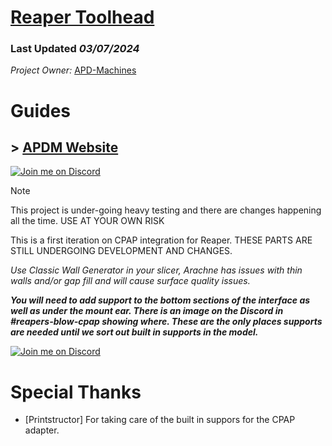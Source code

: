# [Reaper Toolhead](https://apdm.tech)
### Last Updated *03/07/2024*
*Project Owner:* [APD-Machines](https://github.com/APD-Machines)

# Guides 

## > [APDM Website](https://apdm.tech)


[![Join me on Discord](https://discord.com/api/guilds/1250989766359388200/widget.png?style=banner2)](https://discord.gg/SHj5zEdzqZ)
> [!NOTE]
> This project is under-going heavy testing and there are changes happening all the time. 
> USE AT YOUR OWN RISK

This is a first iteration on CPAP integration for Reaper. 
THESE PARTS ARE STILL UNDERGOING DEVELOPMENT AND CHANGES.

*Use Classic Wall Generator in your slicer, Arachne has issues with thin walls and/or gap fill and will cause surface quality issues.*

***You will need to add support to the bottom sections of the interface as well as under the mount ear. There is an image on the Discord in #reapers-blow-cpap showing where. These are the only places supports are needed until we sort out built in supports in the model.***

[![Join me on Discord](https://discord.com/api/guilds/1250989766359388200/widget.png?style=banner2)](https://discord.gg/SHj5zEdzqZ)

# Special Thanks
- [Printstructor] For taking care of the built in suppors for the CPAP adapter.